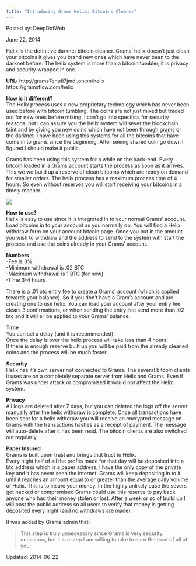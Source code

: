 ```yaml
---
title: "Introducing Grams Helix: Bitcoins Cleaner"
---
```



Posted by: DeepDotWeb

<span>June 22, 2014</span>

<p>Helix is the definitive darknet bitcoin cleaner. Grams&#8217; helix doesn&#8217;t just clean your bitcoins it gives you brand new ones which have never been to the darknet before. The helix system is more than a bitcoin tumbler, it is privacy and security wrapped in one.</p>
<div class="box  info"><div class="box-inner-block"><i class="tieicon-boxicon"></i>
<strong>URL:</strong> http://grams7enufi7jmdl.onion/helix<br />
    https://gramsflow.com/helix
</div></div>
<p><strong>How is it different?</strong><br />
    The Helix process uses a new proprietary technology which has never been used before with bitcoin tumbling. The coins are not just mixed but traded out for new ones before mixing. I can&#8217;t go into specifics for security reasons, but I can assure you the helix system will sever the blockchain taint and by giving you new coins which have not been through <a href="/2014/04/08/grams-darknetmarkets-search-engine/">grams</a> or the darknet. I have been using this systems for all the bitcoins that have come in to grams since the beginning. After seeing shared coin go down I figured I should make it public.</p>
<p>Grams has been using this system for a while on the back-end. Every bitcoin loaded in a Grams account starts the process as soon as it arrives. This we we build up a reserve of clean bitcoins which are ready on demand for smaller orders. The helix process has a maximum process time of 4 hours. So even without reserves you will start receiving your bitcoins in a timely manner.</p>
<img src="https://G-I-R.github.io/deepdotweb/imgs/2014/06/helix-account.png" />

<p><strong>How to use?</strong><br />
    Helix is easy to use since it is integrated in to your normal Grams&#8217; account. Load bitcoins in to your account as you normally do. You will find a Helix withdraw form on your account bitcoin page. Once you put in the amount you wish to withdraw and the address to send to the system with start the process and use the coins already in your Grams&#8217; account.</p>
<p><strong>Numbers</strong><br />
    -Fee is 3%<br />
    -Minimum withdrawal is .02 BTC<br />
    -Maximum withdrawal is 1 BTC (for now)<br />
    -Time 3-4 hours</p>
<p>There is a .01 btc entry fee to create a Grams&#8217; account (which is applied towards your balance). So if you don&#8217;t have a Gram&#8217;s account and are creating one to use helix. You can load your account after your entry fee clears 3 confirmations, or when sending the entry-fee send more than .02 btc and it will all be applied to your Grams&#8217; balance.</p>
<p><strong>Time</strong><br />
    You can set a delay (and it is recommended).<br />
    Once the delay is over the helix process will take less than 4 hours.<br />
    If there is enough reserve built up you will be paid from the already cleaned coins and the process will be much faster.</p>
<p><strong>Security</strong><br />
    Helix has it&#8217;s own server not connected to Grams. The several bitcoin clients it uses are on a completely separate server from Helix and Grams. Even if Grams was under attack or compromised it would not affect the Helix system.</p>
<p><strong>Privacy</strong><br />
    All logs are deleted after 7 days, but you can deleted the logs off the server manually after the helix withdraw is complete. Once all transactions have been sent for a helix withdraw you will receive an encrypted message on Grams with the transactions hashes as a receipt of payment. The message will auto-delete after it has been read. The bitcoin clients are also switched out regularly.</p>
<p><strong>Paper Insured</strong><br />
    Grams is built upon trust and brings that trust to Helix.<br />
    Every night half of all the profits made for that day will be deposited into a btc address which is a paper address, I have the only copy of the private key and it has never seen the internet. Grams will keep depositing in to it until it reaches an amount equal to or greater than the average daily volume of Helix. This is to insure your money. In the highly unlikely case the severs got hacked or compromised Grams could use this reserve to pay back anyone who had their money stolen or lost. After a week or so of build up I will post the public address so all users to verify that money is getting deposited every night (and no withdraws are made).</p>
<p>It was added by Grams admin that:</p>
<blockquote><p>This step is truly unnecessary since Grams is very security conscious, but it is a step I am willing to take to earn the trust of all of you.</p></blockquote>

Updated: 2014-06-22
    
